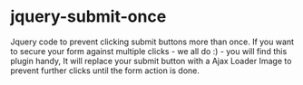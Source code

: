 # jquery-submit-once
Jquery code to prevent clicking submit buttons more than once.
If you want to secure your form against multiple clicks - we all do :) - you will find this plugin handy, It will replace your submit button with a Ajax Loader Image to prevent further clicks until the form action is done.
